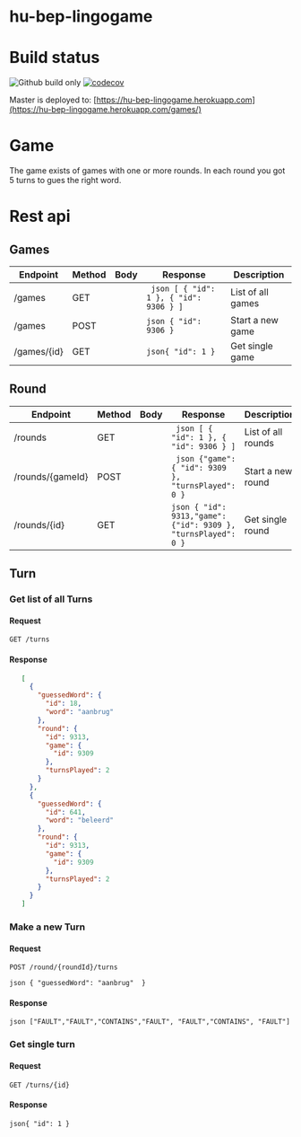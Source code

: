 # hu-bep-lingogame
# Build status
![Github build only](https://github.com/jakah/hu-bep-lingogame/workflows/Build%20only/badge.svg)
[![codecov](https://codecov.io/gh/jakah/hu-bep-lingogame/branch/master/graph/badge.svg?token=F0BA6WXTOU)](https://codecov.io/gh/jakah/hu-bep-lingogame)

Master is deployed to: [https://hu-bep-lingogame.herokuapp.com](https://hu-bep-lingogame.herokuapp.com/games/)
# Game
The game exists of games with one or more rounds. In each round you got 5 turns to gues the right word. 


# Rest api
## Games
| Endpoint    | Method | Body | Response                        | Description       |
|-------------|--------|------|---------------------------------|-------------------|
| /games      | GET    |      |``` json [ { "id": 1 }, { "id": 9306 } ]```| List of all games |
| /games      | POST   |      |``` json { "id": 9306 } ```                 | Start a new game  |
| /games/{id} | GET    |      | ``` json{ "id": 1 } ```                    | Get single game   |

## Round
| Endpoint         | Method | Body | Response                        | Description        |
|------------------|--------|------|---------------------------------|--------------------|
| /rounds          | GET    |      | ``` json [ { "id": 1 }, { "id": 9306 } ]``` | List of all rounds |
| /rounds/{gameId} | POST   |      | ``` json {"game": { "id": 9309 }, "turnsPlayed": 0 }``` | Start a new round  |
| /rounds/{id}     | GET    |      | ```json { "id": 9313,"game": {"id": 9309 }, "turnsPlayed": 0 }```  | Get single round   |


## Turn
### Get list of all Turns
#### Request
`GET /turns`
#### Response
``` json [
   [
     {
       "guessedWord": {
         "id": 18,
         "word": "aanbrug"
       },
       "round": {
         "id": 9313,
         "game": {
           "id": 9309
         },
         "turnsPlayed": 2
       }
     },
     {
       "guessedWord": {
         "id": 641,
         "word": "beleerd"
       },
       "round": {
         "id": 9313,
         "game": {
           "id": 9309
         },
         "turnsPlayed": 2
       }
     }
   ]
```
### Make a new Turn
#### Request
`POST /round/{roundId}/turns`

```json { "guessedWord": "aanbrug"  }``` 

#### Response
``` json ["FAULT","FAULT","CONTAINS","FAULT", "FAULT","CONTAINS", "FAULT"] ```

### Get single turn
#### Request
`GET /turns/{id}`
#### Response
``` json{ "id": 1 } ```

